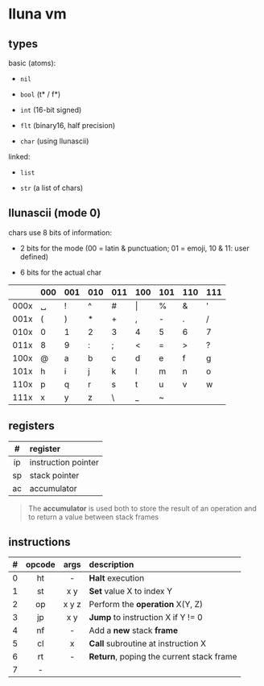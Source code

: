 # lluna vm

## types

basic (atoms):

-   `nil`

-   `bool` (t* / f*)

-   `int` (16-bit signed)

-   `flt` (binary16, half precision)

-   `char` (using llunascii)

linked:

-   `list`

-   `str` (a list of chars)

## llunascii (mode 0)

chars use 8 bits of information:

-   2 bits for the mode (00 = latin & punctuation; 01 = emoji, 10 & 11: user defined)

-   6 bits for the actual char

|      | 000 | 001 | 010 | 011 | 100 | 101 | 110 | 111 |
| ---- | --- | --- | --- | --- | --- | --- | --- | --- |
| 000x | ␣   | !   | ^   | #   | \|  | %   | &   | '   |
| 001x | (   | )   | \*  | +   | ,   | -   | .   | /   |
| 010x | 0   | 1   | 2   | 3   | 4   | 5   | 6   | 7   |
| 011x | 8   | 9   | :   | ;   | <   | =   | >   | ?   |
| 100x | @   | a   | b   | c   | d   | e   | f   | g   |
| 101x | h   | i   | j   | k   | l   | m   | n   | o   |
| 110x | p   | q   | r   | s   | t   | u   | v   | w   |
| 111x | x   | y   | z   | \\  | \_  | ~   |     |     |

## registers

|  #  | register            |
| :-: | :------------------ |
| ip  | instruction pointer |
| sp  | stack pointer       |
| ac  | accumulator         |

> The **accumulator** is used both to store the result of an operation and to return a value between stack frames

## instructions

|   # | opcode | args  | description                                |
| --: | :----: | :---: | :----------------------------------------- |
|   0 |   ht   |   -   | **Halt** execution                         |
|   1 |   st   |  x y  | **Set** value X to index Y                 |
|   2 |   op   | x y z | Perform the **operation** X(Y, Z)          |
|   3 |   jp   |  x y  | **Jump** to instruction X if Y != 0        |
|   4 |   nf   |   -   | Add a **new** stack **frame**              |
|   5 |   cl   |   x   | **Call** subroutine at instruction X       |
|   6 |   rt   |   -   | **Return**, poping the current stack frame |
|   7 |   -    |       |                                            |
